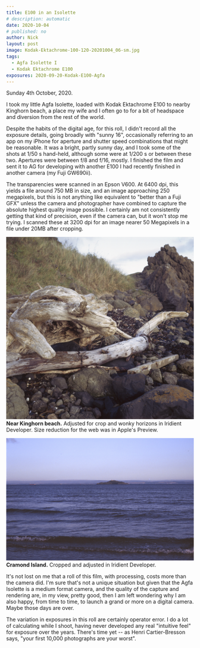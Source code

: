 ```yaml
---
title: E100 in an Isolette
# description: automatic
date: 2020-10-04
# published: no
author: Nick
layout: post
image: Kodak-Ektachrome-100-120-20201004_06-sm.jpg
tags:
  - Agfa Isolette I
  - Kodak Ektachrome E100
exposures: 2020-09-20-Kodak-E100-Agfa
---
```

Sunday 4th October, 2020. 

I took my little Agfa Isolette, loaded with Kodak Ektachrome E100 to nearby Kinghorn beach, a place my wife and I often go to for a bit of headspace and diversion from the rest of the world. 

Despite the habits of the digital age, for this roll, I didn't record all the exposure details, going broadly with "sunny 16", occasionally referring to an app on my iPhone for aperture and shutter speed combinations that might be reasonable. It was a bright, partly sunny day, and I took some of the shots at 1/50 s hand-held, although some were at 1/200 s or between these two. Apertures were between f/8 and f/16, mostly. I finished the film and sent it to AG for developing with another E100 I had recently finished in another camera (my Fuji GW690ii).

The transparencies were scanned in an Epson V600. At 6400 dpi, this yields a file around 750 MB in size, and an image approaching 250 megapixels, but this is not anything like equivalent to "better than a Fuji GFX" unless the camera and photographer have combined to capture the absolute highest quality image possible. I certainly am not consistently getting that kind of precision, even if the camera can, but it won't stop me trying. I scanned these at 3200 dpi for an image nearer 50 Megapixels in a file under 20MB after cropping.

![](/img/Kodak-Ektachrome-100-120-20201004_05-sm.jpg)
**Near Kinghorn beach.** Adjusted for crop and wonky horizons in Iridient Developer. Size reduction for the web was in Apple's Preview.

![](/img/Kodak-Ektachrome-100-120-20201004_08-sm.jpg)
**Cramond Island.** Cropped and adjusted in Iridient Developer.

It's not lost on me that a roll of this film, with processing, costs more than the camera did. I'm sure that's not a unique situation but given that the Agfa Isolette is a medium format camera, and the quality of the capture and rendering are, in my view, pretty good, then I am left wondering why I am also happy, from time to time, to launch a grand or more on a digital camera. Maybe those days are over.

The variation in exposures in this roll are certainly operator error. I do a lot of calculating while I shoot, having never developed any real "intuitive feel" for exposure over the years. There's time yet -- as Henri Cartier-Bresson says, "your first 10,000 photographs are your worst".
